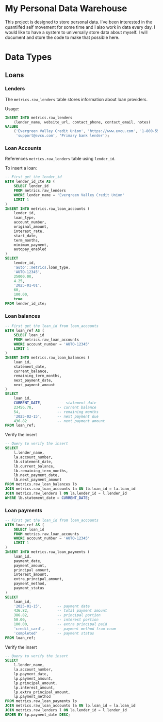 # My Personal Data Warehouse

This project is designed to store personal data. I've been interested in the quantiifed self movement for some time and I also work in data every day. I would like to have a system to universally store data about myself. I will document and store the code to make that possible here.

# Data Types

## Loans

### Lenders

The `metrics.raw_lenders` table stores information about loan providers.

Usage:

```sql
INSERT INTO metrics.raw_lenders 
    (lender_name, website_url, contact_phone, contact_email, notes)
VALUES 
    ('Evergreen Valley Credit Union', 'https://www.evcu.com', '1-800-555-1234', 
     'support@evcu.com', 'Primary bank lender');
```

### Loan Accounts
References `metrics.raw_lenders` table using `lender_id`. 

To insert a loan:

```sql
-- First get the lender_id
WITH lender_id_cte AS (
    SELECT lender_id 
    FROM metrics.raw_lenders 
    WHERE lender_name = 'Evergreen Valley Credit Union'
    LIMIT 1
)
INSERT INTO metrics.raw_loan_accounts (
    lender_id,
    loan_type,
    account_number,
    original_amount,
    interest_rate,
    start_date,
    term_months,
    minimum_payment,
    autopay_enabled
) 
SELECT 
    lender_id,
    'auto'::metrics.loan_type,
    'AUTO-12345',
    25000.00,
    4.25,
    '2025-01-01',
    60,
    100.00,
    true
FROM lender_id_cte;
```

### Loan balances

```sql
-- First get the loan_id from loan_accounts
WITH loan_ref AS (
    SELECT loan_id 
    FROM metrics.raw_loan_accounts 
    WHERE account_number = 'AUTO-12345'
    LIMIT 1
)
INSERT INTO metrics.raw_loan_balances (
    loan_id,
    statement_date,
    current_balance,
    remaining_term_months,
    next_payment_date,
    next_payment_amount
) 
SELECT 
    loan_id,
    CURRENT_DATE,        -- statement date
    23456.78,           -- current balance
    54,                 -- remaining months
    '2025-02-15',       -- next payment due
    436.82              -- next payment amount
FROM loan_ref;
```

Verify the insert
```sql
-- Query to verify the insert
SELECT 
    l.lender_name,
    la.account_number,
    lb.statement_date,
    lb.current_balance,
    lb.remaining_term_months,
    lb.next_payment_date,
    lb.next_payment_amount
FROM metrics.raw_loan_balances lb
JOIN metrics.raw_loan_accounts la ON lb.loan_id = la.loan_id
JOIN metrics.raw_lenders l ON la.lender_id = l.lender_id
WHERE lb.statement_date = CURRENT_DATE;
```

### Loan payments

```sql
-- First get the loan_id from loan_accounts
WITH loan_ref AS (
    SELECT loan_id 
    FROM metrics.raw_loan_accounts 
    WHERE account_number = 'AUTO-12345'
    LIMIT 1
)
INSERT INTO metrics.raw_loan_payments (
    loan_id,
    payment_date,
    payment_amount,
    principal_amount,
    interest_amount,
    extra_principal_amount,
    payment_method,
    payment_status
) 
SELECT 
    loan_id,
    '2025-01-15',       -- payment date
    436.82,             -- total payment amount
    386.82,             -- principal portion
    50.00,              -- interest portion
    100.00,             -- extra principal paid
    'credit_card',      -- payment method from enum
    'completed'         -- payment status
FROM loan_ref;
```

Verify the insert
```sql
-- Query to verify the insert
SELECT 
    l.lender_name,
    la.account_number,
    lp.payment_date,
    lp.payment_amount,
    lp.principal_amount,
    lp.interest_amount,
    lp.extra_principal_amount,
    lp.payment_method
FROM metrics.raw_loan_payments lp
JOIN metrics.raw_loan_accounts la ON lp.loan_id = la.loan_id
JOIN metrics.raw_lenders l ON la.lender_id = l.lender_id
ORDER BY lp.payment_date DESC;
```